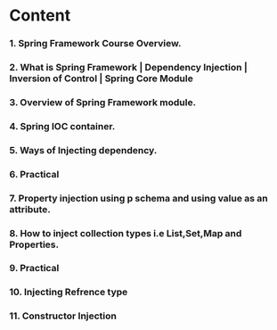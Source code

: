 # Content
### 1. Spring Framework Course Overview.
### 2. What is Spring Framework | Dependency Injection | Inversion of Control | Spring Core Module
### 3. Overview of Spring Framework module.
### 4. Spring IOC container.
### 5. Ways of Injecting dependency.
### 6. Practical
### 7. Property injection using p schema and using value as an attribute.
### 8. How to inject collection types i.e List,Set,Map and Properties.
### 9. Practical
### 10. Injecting Refrence type 
### 11. Constructor Injection



